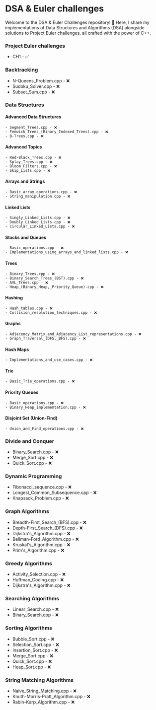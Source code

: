 # DSA & Euler challenges

Welcome to the DSA & Euler Challenges repository! 🚀 Here, I share my implementations of Data Structures and Algorithms (DSA) alongside solutions to Project Euler challenges, all crafted with the power of C++.

### Project Euler challenges
  - CH1 - ✅

### Backtracking

  - N-Queens_Problem.cpp - ❌ 
  - Sudoku_Solver.cpp - ❌ 
  - Subset_Sum.cpp - ❌ 

### Data Structures

  #### Advanced Data Structures
  
    - Segment_Trees.cpp - ❌ 
    - Fenwick_Trees_(Binary_Indexed_Trees).cpp - ❌ 
    - B-Trees.cpp - ❌ 
  #### Advanced Topics
  
    - Red-Black_Trees.cpp - ❌ 
    - Splay_Trees.cpp - ❌ 
    - Bloom_Filters.cpp - ❌ 
    - Skip_Lists.cpp - ❌ 
  
  #### Arrays and Strings
  
    - Basic_array_operations.cpp - ❌ 
    - String_manipulation.cpp - ❌ 
  #### Linked Lists
  
    - Singly_Linked_Lists.cpp - ❌ 
    - Doubly_Linked_Lists.cpp - ❌ 
    - Circular_Linked_Lists.cpp - ❌ 
  #### Stacks and Queues
  
    - Basic_operations.cpp - ❌ 
    - Implementations_using_arrays_and_linked_lists.cpp - ❌ 
  #### Trees
  
    - Binary_Trees.cpp - ❌ 
    - Binary_Search_Trees_(BST).cpp - ❌ 
    - AVL_Trees.cpp - ❌ 
    - Heap_(Binary_Heap,_Priority_Queue).cpp - ❌ 
  #### Hashing
  
    - Hash_tables.cpp - ❌ 
    - Collision_resolution_techniques.cpp - ❌ 
  #### Graphs
  
    - Adjacency_Matrix_and_Adjacency_List_representations.cpp - ❌ 
    - Graph_Traversal_(DFS,_BFS).cpp - ❌ 
  #### Hash Maps
  
    - Implementations_and_use_cases.cpp - ❌ 
  #### Trie
  
    - Basic_Trie_operations.cpp - ❌ 
  #### Priority Queues
  
    - Basic_operations.cpp - ❌ 
    - Binary_Heap_implementation.cpp - ❌ 
  #### Disjoint Set (Union-Find)
  
    - Union_and_Find_operations.cpp - ❌ 

### Divide and Conquer

  - Binary_Search.cpp - ❌ 
  - Merge_Sort.cpp - ❌ 
  - Quick_Sort.cpp - ❌ 

### Dynamic Programming

  - Fibonacci_sequence.cpp - ❌ 
  - Longest_Common_Subsequence.cpp - ❌ 
  - Knapsack_Problem.cpp - ❌ 

### Graph Algorithms

  - Breadth-First_Search_(BFS).cpp - ❌ 
  - Depth-First_Search_(DFS).cpp - ❌ 
  - Dijkstra's_Algorithm.cpp - ❌ 
  - Bellman-Ford_Algorithm.cpp - ❌ 
  - Kruskal's_Algorithm.cpp - ❌ 
  - Prim's_Algorithm.cpp - ❌ 

### Greedy Algorithms

  - Activity_Selection.cpp - ❌ 
  - Huffman_Coding.cpp - ❌ 
  - Dijkstra's_Algorithm.cpp - ❌ 

### Searching Algorithms

  - Linear_Search.cpp - ❌ 
  - Binary_Search.cpp - ❌ 

### Sorting Algorithms

  - Bubble_Sort.cpp - ❌ 
  - Selection_Sort.cpp - ❌ 
  - Insertion_Sort.cpp - ❌ 
  - Merge_Sort.cpp - ❌ 
  - Quick_Sort.cpp - ❌ 
  - Heap_Sort.cpp - ❌ 

### String Matching Algorithms

  - Naive_String_Matching.cpp - ❌ 
  - Knuth-Morris-Pratt_Algorithm.cpp - ❌ 
  - Rabin-Karp_Algorithm.cpp - ❌ 
